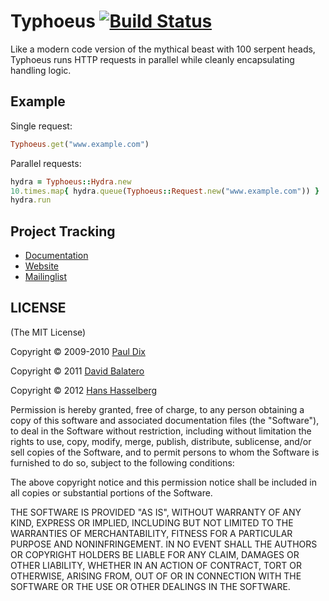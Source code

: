 # Typhoeus [![Build Status](https://secure.travis-ci.org/typhoeus/typhoeus.png)](http://travis-ci.org/typhoeus/typhoeus)

Like a modern code version of the mythical beast with 100 serpent heads, Typhoeus runs HTTP requests in parallel while cleanly encapsulating handling logic.

## Example

Single request:

```ruby
Typhoeus.get("www.example.com")
```

Parallel requests:

```ruby
hydra = Typhoeus::Hydra.new
10.times.map{ hydra.queue(Typhoeus::Request.new("www.example.com")) }
hydra.run
```

## Project Tracking

* [Documentation](http://rubydoc.info/github/typhoeus/typhoeus)
* [Website](http://typhoeus.github.com/)
* [Mailinglist](http://groups.google.com/group/typhoeus)

## LICENSE

(The MIT License)

Copyright © 2009-2010 [Paul Dix](http://www.pauldix.net/)

Copyright © 2011 [David Balatero](https://github.com/dbalatero/)

Copyright © 2012 [Hans Hasselberg](http://www.hans.io)

Permission is hereby granted, free of charge, to any person obtaining a
copy of this software and associated documentation files (the "Software"),
to deal in the Software without restriction, including without
limitation the rights to use, copy, modify, merge, publish, distribute,
sublicense, and/or sell copies of the Software, and to permit persons
to whom the Software is furnished to do so, subject to the following conditions:

The above copyright notice and this permission notice shall be included
in all copies or substantial portions of the Software.

THE SOFTWARE IS PROVIDED "AS IS", WITHOUT WARRANTY OF ANY KIND, EXPRESS
OR IMPLIED, INCLUDING BUT NOT LIMITED TO THE WARRANTIES OF MERCHANTABILITY,
FITNESS FOR A PARTICULAR PURPOSE AND NONINFRINGEMENT. IN NO EVENT SHALL
THE AUTHORS OR COPYRIGHT HOLDERS BE LIABLE FOR ANY CLAIM, DAMAGES OR
OTHER LIABILITY, WHETHER IN AN ACTION OF CONTRACT, TORT OR OTHERWISE,
ARISING FROM, OUT OF OR IN CONNECTION WITH THE SOFTWARE OR THE USE OR
OTHER DEALINGS IN THE SOFTWARE.

